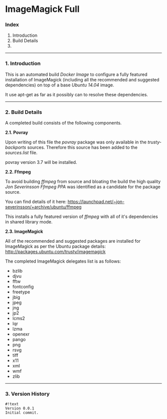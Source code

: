 # ImageMagick Full #

### Index ###

1. Introduction
2. Build Details 
3. 

----------

### 1. Introduction ###

This is an automated build *Docker Image* to configure a fully featured installation of ImageMagick (including all the recommended and suggested dependencies) on top of a base *Ubuntu 14.04* image.

It use apt-get as far as it possibly can to resolve these dependencies.

----------

### 2. Build Details ###

A completed build consists of the following components.

**2.1. Povray**

Upon writing of this file the *povray* package was only available in the *trusty-backports* sources.  Therefore this source has been added to the *sources.list* file.

povray version 3.7 will be installed.

**2.2. Ffmpeg**

To avoid building *ffmpeg* from source and bloating the build the high quality *Jon Severinsson Ffmpeg PPA* was identified as a candidate for the package source.

You can find details of it here: https://launchpad.net/~jon-severinsson/+archive/ubuntu/ffmpeg

This installs a fully featured version of *ffmpeg* with all of it's dependencies in shared library mode.

**2.3. ImageMagick**

All of the recommended and suggested packages are installed for ImageMagick as per the Ubuntu package details: http://packages.ubuntu.com/trusty/imagemagick

The completed ImageMagick delegates list is as follows:

* bzlib 
* djvu 
* fftw 
* fontconfig 
* freetype 
* jbig 
* jpeg 
* jng 
* jp2 
* lcms2 
* lqr 
* lzma 
* openexr 
* pango 
* png 
* rsvg 
* tiff 
* x11 
* xml 
* wmf 
* zlib 

----------

### 3. Version History ###

```
#!text
Version 0.0.1
Initial commit.
```